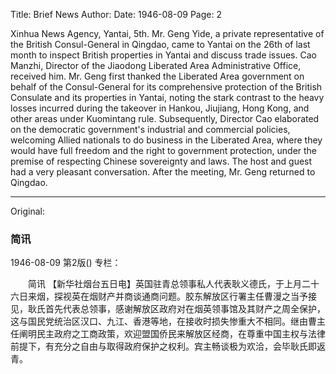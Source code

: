 Title: Brief News
Author:
Date: 1946-08-09
Page: 2

Xinhua News Agency, Yantai, 5th. Mr. Geng Yide, a private representative of the British Consul-General in Qingdao, came to Yantai on the 26th of last month to inspect British properties in Yantai and discuss trade issues. Cao Manzhi, Director of the Jiaodong Liberated Area Administrative Office, received him. Mr. Geng first thanked the Liberated Area government on behalf of the Consul-General for its comprehensive protection of the British Consulate and its properties in Yantai, noting the stark contrast to the heavy losses incurred during the takeover in Hankou, Jiujiang, Hong Kong, and other areas under Kuomintang rule. Subsequently, Director Cao elaborated on the democratic government's industrial and commercial policies, welcoming Allied nationals to do business in the Liberated Area, where they would have full freedom and the right to government protection, under the premise of respecting Chinese sovereignty and laws. The host and guest had a very pleasant conversation. After the meeting, Mr. Geng returned to Qingdao.



<hr /> 

Original: 


### 简讯

1946-08-09
第2版()
专栏：

　　简讯
    【新华社烟台五日电】英国驻青总领事私人代表耿义德氏，于上月二十六日来烟，探视英在烟财产并商谈通商问题。胶东解放区行署主任曹漫之当予接见，耿氏首先代表总领事，感谢解放区政府对在烟英领事馆及其财产之周全保护，这与国民党统治区汉口、九江、香港等地，在接收时损失惨重大不相同。继由曹主任阐明民主政府之工商政策，欢迎盟国侨民来解放区经商，在尊重中国主权与法律前提下，有充分之自由与取得政府保护之权利。宾主畅谈极为欢洽，会毕耿氏即返青。
